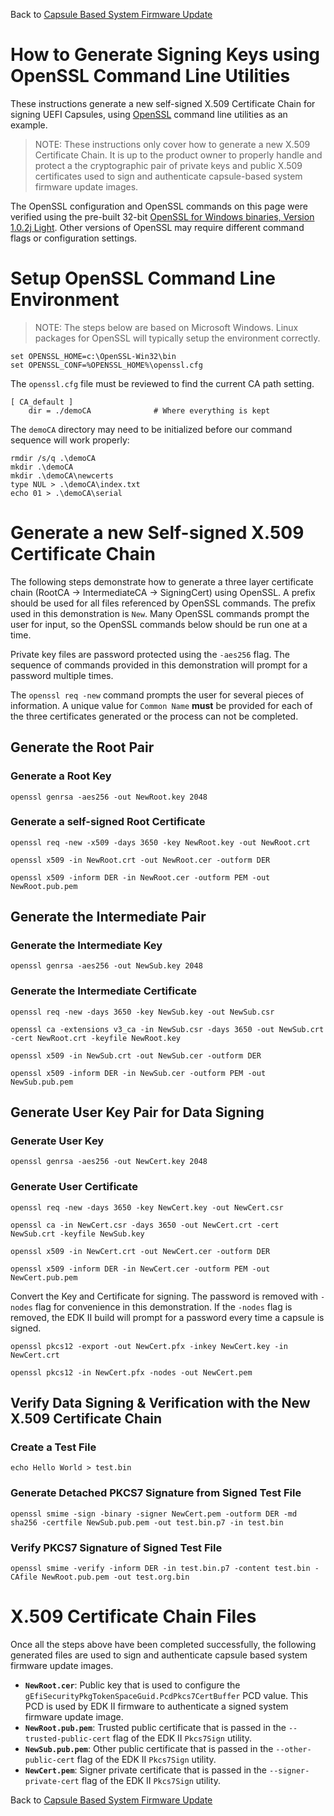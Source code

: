 Back to [Capsule Based System Firmware Update](Capsule-Based-System-Firmware-Update)

# How to Generate Signing Keys using OpenSSL Command Line Utilities

These instructions generate a new self-signed X.509 Certificate Chain for signing UEFI Capsules, using [OpenSSL](https://www.openssl.org) command line utilities as an example.

> NOTE: These instructions only cover how to generate a new X.509 Certificate Chain.  It is up to the product owner to properly handle and protect a the cryptographic pair of private keys and public X.509 certificates used to sign and authenticate capsule-based system firmware update images.

The OpenSSL configuration and OpenSSL commands on this page were verified using the pre-built 32-bit [OpenSSL for Windows binaries, Version 1.0.2j Light](https://slproweb.com/products/Win32OpenSSL.html).  Other versions of OpenSSL may require different command flags or configuration settings.

# Setup OpenSSL Command Line Environment

> NOTE: The steps below are based on Microsoft Windows. Linux packages for OpenSSL will typically setup the environment correctly.

``` 
set OPENSSL_HOME=c:\OpenSSL-Win32\bin
set OPENSSL_CONF=%OPENSSL_HOME%\openssl.cfg
```

The `openssl.cfg` file must be reviewed to find the current CA path setting.

    [ CA_default ]
        dir = ./demoCA              # Where everything is kept

The `demoCA` directory may need to be initialized before our command sequence will work properly:

```
rmdir /s/q .\demoCA
mkdir .\demoCA
mkdir .\demoCA\newcerts
type NUL > .\demoCA\index.txt
echo 01 > .\demoCA\serial
```

# Generate a new Self-signed X.509 Certificate Chain

The following steps demonstrate how to generate a three layer certificate chain (RootCA -> IntermediateCA -> SigningCert) using OpenSSL.  A prefix should be used for all files referenced by OpenSSL commands.  The prefix used in this demonstration is `New`.  Many OpenSSL commands prompt the user for input, so the OpenSSL commands below should be run one at a time.

Private key files are password protected using the `-aes256` flag.  The sequence of commands provided in this demonstration will prompt for a password multiple times.

The `openssl req -new` command prompts the user for several pieces of information.  A unique value for `Common Name` **must** be provided for each of the three certificates generated or the process can not be completed. 

## Generate the Root Pair

### Generate a Root Key

```
openssl genrsa -aes256 -out NewRoot.key 2048
```

### Generate a self-signed Root Certificate

```
openssl req -new -x509 -days 3650 -key NewRoot.key -out NewRoot.crt
```

```
openssl x509 -in NewRoot.crt -out NewRoot.cer -outform DER
```

```
openssl x509 -inform DER -in NewRoot.cer -outform PEM -out NewRoot.pub.pem
```

## Generate the Intermediate Pair

### Generate the Intermediate Key

```
openssl genrsa -aes256 -out NewSub.key 2048
```

### Generate the Intermediate Certificate

```
openssl req -new -days 3650 -key NewSub.key -out NewSub.csr
```

```
openssl ca -extensions v3_ca -in NewSub.csr -days 3650 -out NewSub.crt -cert NewRoot.crt -keyfile NewRoot.key
```

```
openssl x509 -in NewSub.crt -out NewSub.cer -outform DER
```

```
openssl x509 -inform DER -in NewSub.cer -outform PEM -out NewSub.pub.pem
```

## Generate User Key Pair for Data Signing

### Generate User Key

```
openssl genrsa -aes256 -out NewCert.key 2048
```

### Generate User Certificate

```
openssl req -new -days 3650 -key NewCert.key -out NewCert.csr
```

```
openssl ca -in NewCert.csr -days 3650 -out NewCert.crt -cert NewSub.crt -keyfile NewSub.key
```

```
openssl x509 -in NewCert.crt -out NewCert.cer -outform DER
```

```
openssl x509 -inform DER -in NewCert.cer -outform PEM -out NewCert.pub.pem
```

Convert the Key and Certificate for signing.  The password is removed with `-nodes` flag for convenience in this demonstration.  If the `-nodes` flag is removed, the EDK II build will prompt for a password every time a capsule is signed.

```
openssl pkcs12 -export -out NewCert.pfx -inkey NewCert.key -in NewCert.crt
```

```
openssl pkcs12 -in NewCert.pfx -nodes -out NewCert.pem
```

## Verify Data Signing & Verification with the New X.509 Certificate Chain

### Create a Test File

```
echo Hello World > test.bin
```

### Generate Detached PKCS7 Signature from Signed Test File

```
openssl smime -sign -binary -signer NewCert.pem -outform DER -md sha256 -certfile NewSub.pub.pem -out test.bin.p7 -in test.bin
```

### Verify PKCS7 Signature of Signed Test File

```
openssl smime -verify -inform DER -in test.bin.p7 -content test.bin -CAfile NewRoot.pub.pem -out test.org.bin
```

# X.509 Certificate Chain Files

Once all the steps above have been completed successfully, the following generated files are used to sign and authenticate capsule based system firmware update images.

* **`NewRoot.cer`**: Public key that is used to configure the `gEfiSecurityPkgTokenSpaceGuid.PcdPkcs7CertBuffer` PCD value.  This PCD is used by EDK II firmware to authenticate a signed system firmware update image.
* **`NewRoot.pub.pem`**: Trusted public certificate that is passed in the `--trusted-public-cert` flag of the EDK II `Pkcs7Sign` utility.
* **`NewSub.pub.pem`**: Other public certificate that is passed in the `--other-public-cert` flag of the EDK II `Pkcs7Sign` utility.
* **`NewCert.pem`**: Signer private certificate that is passed in the `--signer-private-cert` flag of the EDK II `Pkcs7Sign` utility.

Back to [Capsule Based System Firmware Update](Capsule-Based-System-Firmware-Update)